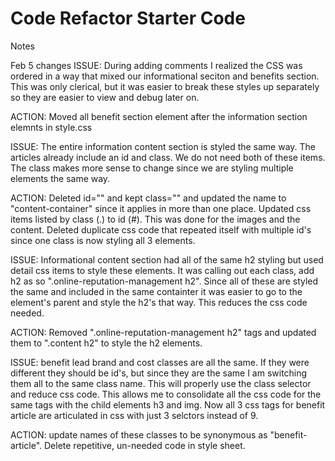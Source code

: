 # Code Refactor Starter Code
Notes


Feb 5 changes
ISSUE: During adding comments I realized the CSS was ordered in a way that mixed our informational seciton
and benefits section. This was only clerical, but it was easier to break these styles up separately
so they are easier to view and debug later on.

ACTION: Moved all benefit section element after the information section elemnts in style.css

ISSUE: The entire information content section is styled the same way. The articles already include an id and class.
We do not need both of these items. The class makes more sense to change since we are styling multiple elements the same way.

ACTION: Deleted id="" and kept class="" and updated the name to "content-container" since it applies in more than one place.
Updated css items listed by class (.) to id (#). This was done for the images and the content. Deleted duplicate css
code that repeated itself with multiple id's since one class is now styling all 3 elements.

ISSUE: Informational content section had all of the same h2 styling but used detail css items to style these elements.
It was calling out each class, add h2 as so ".online-reputation-management h2". Since all of these are styled the same
and included in the same containter it was easier to go to the element's parent and style the h2's that way. This reduces
the css code needed.

ACTION: Removed ".online-reputation-management h2" tags and updated them to ".content h2" to style the h2 elements.

ISSUE: benefit lead brand and cost classes are all the same. If they were different they should be id's, but since they are
the same I am switching them all to the same class name. This will properly use the class selector and reduce css code. This allows
me to consolidate all the css code for the same tags with the child elements h3 and img. Now all 3 css tags for benefit article
are articulated in css with just 3 selctors instead of 9.

ACTION: update names of these classes to be synonymous as "benefit-article". Delete repetitive, un-needed code in style sheet.